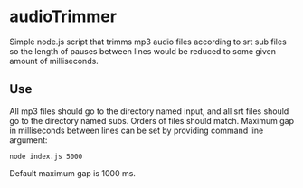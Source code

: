 # audioTrimmer
Simple node.js script that trimms mp3 audio files according to srt sub files so the length of pauses between lines would be reduced to some given amount of milliseconds. 
## Use
All mp3 files should go to the directory named input, and all srt files should go to the directory named subs. Orders of files should match. 
Maximum gap in milliseconds between lines can be set by providing command line argument:
```
node index.js 5000
```
Default maximum gap is 1000 ms.
